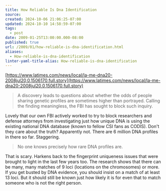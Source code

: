 ```yaml
---
title: How Reliable Is Dna Identification
source: 
created: 2024-10-06 21:06:25-07:00
updated: 2024-10-10 14:58:59-07:00
tags:
  - post
date: 2009-01-25T13:00:00.000-08:00
published: true
url: /2009/01/how-reliable-is-dna-identification.html
aliases:
  - How-reliable-is-dna-identification
linter-yaml-title-alias: How-reliable-is-dna-identification
---
```



[https://www.latimes.com/news/local/la-me-dna20-2008jul20,0,1506170,full.story](https://www.latimes.com/news/local/la-me-dna20-2008jul20,0,1506170,full.story)  

> A discovery leads to questions about whether the odds of people sharing genetic profiles are sometimes higher than portrayed. Calling the finding meaningless, the FBI has sought to block such inquiry.

Lovely that our own FBI actively worked to try to block researchers and defense attorneys from investigating just how unique DNA is using the existing national DNA database (known to fellow CSI fans as CODIS). Don't they care about the truth? Apparently not. There are 6 million DNA profiles in there so far. Staggering.  

> No one knows precisely how rare DNA profiles are.

That is scary. Harkens back to the fingerprint uniqueness issues that were brought to light in the last few years too. The research shows that there can be many, many matches of 9 loci (locations on the chromosomes) or more. If you get busted by DNA evidence, you should insist on a match of at least 13 loci. But it should still be known just how likely it is for even that to match someone who is not the right person.